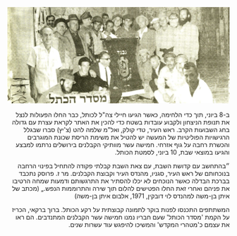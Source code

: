 ![" "](../images/misdar.jpg "מסדר הכותל")
<p dir="rtl">
ב-8 ביוני, תוך כדי הלחימה, כאשר הגיעו חיילי צה"ל לכותל, כבר החלו הפעולות לנצל את תנופת הניצחון ולקבוע עובדות בשטח כדי להכין את האתר לקראת עצרת עם גדולה בחג השבועות הקרב. ראש העיר, טדי קולק, ואל"מ שלמה להט (צ'יץ) סברו שבגלל הרגישויות הפוליטיות של המעשה יש להטיל את משימת הריסת שכונת המוגרבים והכשרת רחבה על גוף אזרחי. חמישה עשר מוותיקי הקבלנים בירושלים נרתמו למבצע והגיעו במוצאי שבת, 10 ביוני, לסמטת הכותל. </p>

<p dir="rtl">
״בהתחשב עם קדושת השבת, עם צאת השבת קבלתי פקודה להתחיל בפינוי הרחבה בנוכחותם של ראש העיר, סגניו, מהנדס העיר וקבוצת הקבלנים. מר ז. פרוסק נתכבד בברכת הבדלה כאשר הנוכחים לא יכלו להסתיר את התרגשותם ודמעות שמחה הרטיבו את פניהם ואחרי זאת החלו הפטישים להלום תוך שירה והתרוממות הנפש.„ (מכתב של איתן בן-משה למהנדס לוי דובקין, 1971, אלבום איתן בן-משה)</p>

<p dir="rtl">
המשתתפים התכנסו לפנות בוקר לתמונה קבוצתית על רקע הכותל. ברוך ברקאי, הכריז על הקמת 'מסדר הכותל' שעם חבריו נמנו חמישה עשר הקבלנים המתנדבים. הם ראו את עצמם כ'מטהרי המקדש' והמשיכו להיפגש עוד עשרות שנים.

